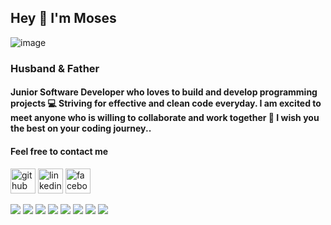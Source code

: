 ## Hey 👋  I'm Moses
![image](https://user-images.githubusercontent.com/72669250/113784961-78a17a80-96f3-11eb-87ff-022176cac2fb.png)

### Husband & Father 
#### Junior Software Developer who loves to build and develop programming projects :computer:   Striving for effective and clean code everyday. I am excited to meet anyone who is willing to collaborate and work together   :handshake: I wish you the best on your coding journey..

#### Feel free to contact me

<p>
    <img src='https://cdn.jsdelivr.net/npm/simple-icons@3.0.1/icons/github.svg' alt='github' height='40' to="https://github.com/mosesvk">
    <img src='https://cdn.jsdelivr.net/npm/simple-icons@3.0.1/icons/linkedin.svg' alt='linkedin' height='40' href="https://www.linkedin.com/in/mosesvk/">  
    <img src='https://cdn.jsdelivr.net/npm/simple-icons@3.0.1/icons/facebook.svg' alt='facebook' height='40' href="https://www.facebook.com/profile.php?id=100004199235959">
</p>


<p>
    <img src="https://img.shields.io/badge/-github-1B1F23?logo=github&style=flat-square&logoColor=white">
    <img src="https://img.shields.io/badge/-git-E84E31?logo=git&style=flat-square&logoColor=white">
    <img src="https://img.shields.io/badge/-html5-E44D26?logo=html5&style=flat-square&logoColor=white">
    <img src="https://img.shields.io/badge/-css3-25A1E1?logo=css3&style=flat-square&logoColor=white">
    <img src="https://img.shields.io/badge/-javascript-F1A324?logo=javascript&style=flat-square&logoColor=white">
    <img src="https://img.shields.io/badge/-npm-C53635?logo=npm&style=flat-square&logoColor=white">
    <img src="https://img.shields.io/badge/-vscode-3CACF2?logo=visual-studio-code&style=flat-square&logoColor=white">
    <img src="https://img.shields.io/badge/-chrome-0F9855?logo=google-chrome&style=flat-square&logoColor=white">
</p>



<!--
**mosesvk/mosesvk** is a ✨ _special_ ✨ repository because its `README.md` (this file) appears on your GitHub profile.

Here are some ideas to get you started:

- 🔭 I’m currently working on ...
- 🌱 I’m currently learning ...
- 👯 I’m looking to collaborate on ...
- 🤔 I’m looking for help with ...
- 💬 Ask me about ...
- 📫 How to reach me: ...
- 😄 Pronouns: ...
- ⚡ Fun fact: ...
-->
